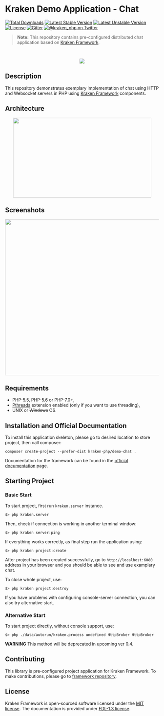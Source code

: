 # Kraken Demo Application - Chat

[![Total Downloads](https://poser.pugx.org/kraken-php/demo-chat/downloads)](https://packagist.org/packages/kraken-php/demo-chat) 
[![Latest Stable Version](https://poser.pugx.org/kraken-php/framework/v/stable)](https://packagist.org/packages/kraken-php/framework) 
[![Latest Unstable Version](https://poser.pugx.org/kraken-php/framework/v/unstable)](https://packagist.org/packages/kraken-php/framework) 
[![License](https://poser.pugx.org/kraken-php/framework/license)](https://packagist.org/packages/kraken-php/framework)
[![Gitter](https://badges.gitter.im/kraken-php/framework.svg)](https://gitter.im/kraken-php/framework?utm_source=badge&utm_medium=badge&utm_campaign=pr-badge)
[![@kraken_php on Twitter](https://img.shields.io/badge/twitter-%40kraken__php-blue.svg)](https://twitter.com/kraken_php)

> **Note:** This repository contains pre-configured distributed chat application based on [Kraken Framework](https://github.com/kraken-php/framework).

<br>
<p align="center">
<img src="https://avatars2.githubusercontent.com/u/15938282?v=3&s=150" />
</p>

## Description

This repository demonstrates exemplary implementation of chat using HTTP and Websocket servers in PHP using [Kraken Framework](https://github.com/kraken-php/framework) components.

## Architecture

<p align="center">
<img src="https://docs.google.com/uc?export=download&id=0B_FVuB10kPjVWlZMeDFRaDBoTE0" width="453" height="261" />
</p>

## Screenshots

<p align="center">
<img src="https://docs.google.com/uc?export=download&id=0B_FVuB10kPjVOC1UM1hvaVNPS2M" width="880" height="512" />
</p>

## Requirements

* PHP-5.5, PHP-5.6 or PHP-7.0+,
* [Pthreads](http://php.net/manual/en/book.pthreads.php) extension enabled (only if you want to use threading),
* UNIX or ~~Windows~~ OS.

## Installation and Official Documentation

To install this application skeleton, please go to desired location to store project, then call composer:

```
composer create-project --prefer-dist kraken-php/demo-chat .
```

Documentation for the framework can be found in the [official documentation][2] page.

## Starting Project

### Basic Start

To start project, first run `kraken.server` instance.

    $> php kraken.server

Then, check if connection is working in another terminal window:

    $> php kraken server:ping

If everything works correctly, as final step run the application using:

    $> php kraken project:create

After project has been created successfully, go to `http://localhost:6080` address in your browser and you should be able
to see and use examplary chat.

To close whole project, use:

    $> php kraken project:destroy

If you have problems with configuring console-server connection, you can also try alternative start.

### Alternative Start

To start project directly, without console support, use:

    $> php ./data/autorun/kraken.process undefined HttpBroker HttpBroker

**WARNING** This method will be deprecated in upcoming ver 0.4.

## Contributing

This library is pre-configured project application for Kraken Framework. To make contributions, please go to [framework repository][3].

## License

Kraken Framework is open-sourced software licensed under the [MIT license][6]. The documentation is provided under [FDL-1.3 license][7].

[1]: http://kraken-php.com
[2]: http://kraken-php.com/docs
[3]: http://kraken-php.com/getting_started
[4]: http://kraken-php.com/faq
[5]: http://kraken-php.com/docs/contributions
[6]: http://opensource.org/licenses/MIT
[7]: https://www.gnu.org/licenses/fdl-1.3.en.html
[8]: https://groups.google.com/forum/#!forum/kraken-php

